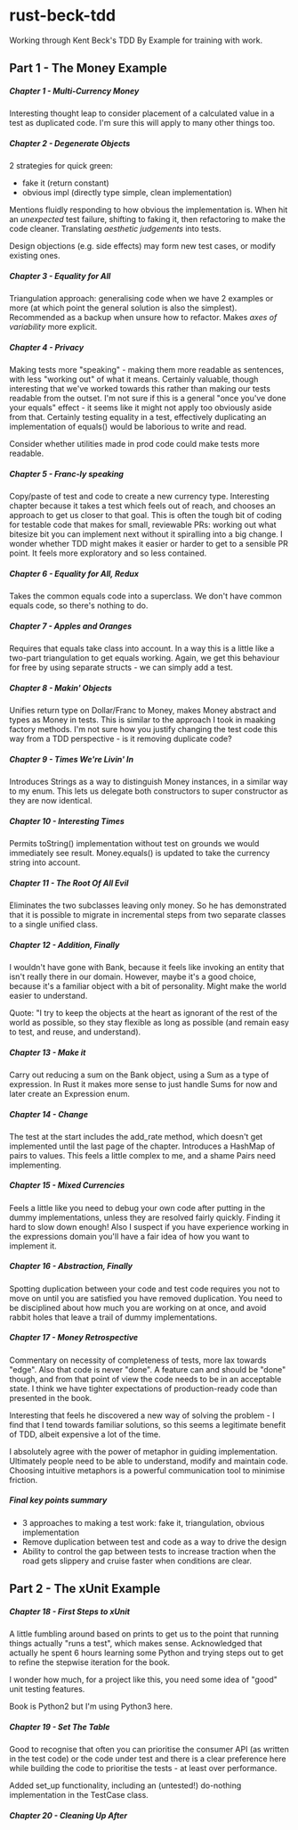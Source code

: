 # rust-beck-tdd
Working through Kent Beck's TDD By Example for training with work.


## Part 1 - The Money Example

##### Chapter 1 - Multi-Currency Money
Interesting thought leap to consider placement of a calculated value in a test as duplicated code.
I'm sure this will apply to many other things too.

##### Chapter 2 - Degenerate Objects
2 strategies for quick green:
- fake it (return constant)
- obvious impl (directly type simple, clean implementation)

Mentions fluidly responding to how obvious the implementation is.
When hit an *unexpected* test failure, shifting to faking it, then refactoring to make the code cleaner.
Translating *aesthetic judgements* into tests.

Design objections (e.g. side effects) may form new test cases, or modify existing ones.

##### Chapter 3 - Equality for All

Triangulation approach: generalising code when we have 2 examples or more (at which point the general solution is also the simplest).
Recommended as a backup when unsure how to refactor. Makes *axes of variability* more explicit.

##### Chapter 4 - Privacy

Making tests more "speaking" - making them more readable as sentences, with less "working out" of what it means.
Certainly valuable, though interesting that we've worked towards this rather than making our tests readable from the outset.
I'm not sure if this is a general "once you've done your equals" effect - it seems like it might not apply too obviously aside from that.
Certainly testing equality in a test, effectively duplicating an implementation of equals() would be laborious to write and read.

Consider whether utilities made in prod code could make tests more readable.

##### Chapter 5 - Franc-ly speaking

Copy/paste of test and code to create a new currency type.
Interesting chapter because it takes a test which feels out of reach, and chooses an approach to get us closer to that goal.
This is often the tough bit of coding for testable code that makes for small, reviewable PRs:
working out what bitesize bit you can implement next without it spiralling into a big change.
I wonder whether TDD might makes it easier or harder to get to a sensible PR point. It feels more exploratory and so less contained.

##### Chapter 6 - Equality for All, Redux

Takes the common equals code into a superclass. We don't have common equals code, so there's nothing to do.

##### Chapter 7 - Apples and Oranges

Requires that equals take class into account. In a way this is a little like a two-part triangulation to get equals working.
Again, we get this behaviour for free by using separate structs - we can simply add a test.

##### Chapter 8 - Makin' Objects

Unifies return type on Dollar/Franc to Money, makes Money abstract and types as Money in tests. This is similar to the approach I took in maaking factory methods. I'm not sure how you justify changing the test code this way from a TDD perspective - is it removing duplicate code?

##### Chapter 9 - Times We're Livin' In

Introduces Strings as a way to distinguish Money instances, in a similar way to my enum. This lets us delegate both constructors to super constructor as they are now identical.

##### Chapter 10 - Interesting Times

Permits toString() implementation without test on grounds we would immediately see result. Money.equals() is updated to take the currency string into account.

##### Chapter 11 - The Root Of All Evil

Eliminates the two subclasses leaving only money. So he has demonstrated that it is possible to migrate in incremental steps from two separate classes to a single unified class.

##### Chapter 12 - Addition, Finally

I wouldn't have gone with Bank, because it feels like invoking an entity that isn't really there in our domain.
However, maybe it's a good choice, because it's a familiar object with a bit of personality. Might make the world easier to understand.

Quote: "I try to keep the objects at the heart as ignorant of the rest of the world as possible, so they stay flexible as long as possible (and remain easy to test, and reuse, and understand).

##### Chapter 13 - Make it

Carry out reducing a sum on the Bank object, using a Sum as a type of expression.
In Rust it makes more sense to just handle Sums for now and later create an Expression enum.

##### Chapter 14 - Change

The test at the start includes the add_rate method, which doesn't get implemented until the last page of the chapter.
Introduces a HashMap of pairs to values. This feels a little complex to me, and a shame Pairs need implementing.

##### Chapter 15 - Mixed Currencies

Feels a little like you need to debug your own code after putting in the dummy implementations, unless they are resolved fairly quickly.
Finding it hard to slow down enough! Also I suspect if you have experience working in the expressions domain you'll have a fair idea of how you want to implement it.

##### Chapter 16 - Abstraction, Finally

Spotting duplication between your code and test code requires you not to move on until you are satisfied you have removed duplication.
You need to be disciplined about how much you are working on at once, and avoid rabbit holes that leave a trail of dummy implementations.

##### Chapter 17 - Money Retrospective

Commentary on necessity of completeness of tests, more lax towards "edge". Also that code is never "done".
A feature can and should be "done" though, and from that point of view the code needs to be in an acceptable state.
I think we have tighter expectations of production-ready code than presented in the book.

Interesting that feels he discovered a new way of solving the problem - I find that I tend towards familiar solutions,
so this seems a legitimate benefit of TDD, albeit expensive a lot of the time.

I absolutely agree with the power of metaphor in guiding implementation. Ultimately people need to be able to understand, modify and maintain code.
Choosing intuitive metaphors is a powerful communication tool to minimise friction.

##### Final key points summary

- 3 approaches to making a test work: fake it, triangulation, obvious implementation
- Remove duplication between test and code as a way to drive the design
- Ability to control the gap between tests to increase traction when the road gets slippery and cruise faster when conditions are clear.


## Part 2 - The xUnit Example

##### Chapter 18 - First Steps to xUnit

A little fumbling around based on prints to get us to the point that running things actually "runs a test", which makes sense. Acknowledged that actually he spent 6 hours learning some Python and trying steps out to get to refine the stepwise iteration for the book.

I wonder how much, for a project like this, you need some idea of "good" unit testing features.

Book is Python2 but I'm using Python3 here.

##### Chapter 19 - Set The Table

Good to recognise that often you can prioritise the consumer API (as written in the test code) or the code under test and there is a clear preference here while building the code to prioritise the tests - at least over performance.

Added set_up functionality, including an (untested!) do-nothing implementation in the TestCase class.

##### Chapter 20 - Cleaning Up After

